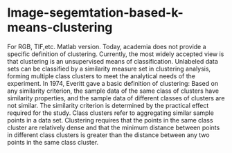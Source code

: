 # Image-segemtation-based-k-means-clustering
For RGB, TIF,etc.
Matlab version.
Today, academia does not provide a specific definition of clustering. Currently, the most widely accepted view is that clustering is an unsupervised means of classification. Unlabeled data sets can be classified by a similarity measure set in clustering analysis, forming multiple class clusters to meet the analytical needs of the experiment. In 1974, Everitt gave a basic definition of clustering: Based on any similarity criterion, the sample data of the same class of clusters have similarity properties, and the sample data of different classes of clusters are not similar. The similarity criterion is determined by the practical effect required for the study. Class clusters refer to aggregating similar sample points in a data set. Clustering requires that the points in the same class cluster are relatively dense and that the minimum distance between points in different class clusters is greater than the distance between any two points in the same class cluster.

